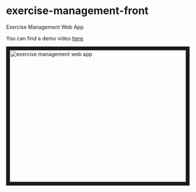 # exercise-management-front
Exercise Management Web App

You can find a demo video [here](https://youtu.be/ptL_Slwsr34).

<a href="http://www.youtube.com/watch?feature=player_embedded&v=ptL_Slwsr34
" target="_blank"><img src="http://img.youtube.com/vi/ptL_Slwsr34/0.jpg" 
alt="exercise management web app" width="480" height="360" border="10" /></a>
